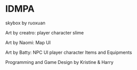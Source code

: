 # IDMPA
 
skybox by ruoxuan 

Art by creatro:
player character
slime


Art by Naomi:
Map
UI

Art by Batty:
NPC
UI
player character
Items and Equipments

Programming and Game Design by Kristine & Harry 

